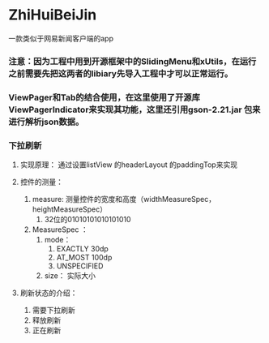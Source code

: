 # ZhiHuiBeiJin
一款类似于网易新闻客户端的app

### 注意：因为工程中用到开源框架中的SlidingMenu和xUtils，在运行之前需要先把这两者的libiary先导入工程中才可以正常运行。

### ViewPager和Tab的结合使用，在这里使用了开源库ViewPagerIndicator来实现其功能，这里还引用gson-2.21.jar 包来进行解析json数据。

### 下拉刷新
1. 实现原理： 通过设置listView 的headerLayout 的paddingTop来实现
2. 控件的测量：
	1. measure: 测量控件的宽度和高度（widthMeasureSpec，heightMeasureSpec）
		1. 32位的01010101010101010
	2. MeasureSpec ： 
		1. mode： 
			1. EXACTLY 30dp 
			2. AT_MOST 100dp
			3. UNSPECIFIED 
		2. size： 实际大小

3. 刷新状态的介绍：
	1. 需要下拉刷新
	2. 释放刷新
	3. 正在刷新